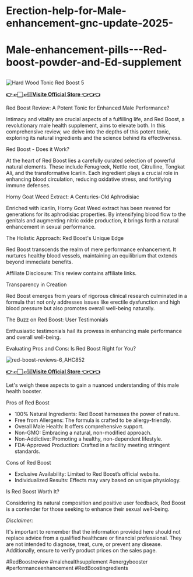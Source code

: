 # Erection-help-for-Male-enhancement-gnc-update-2025-
##
# Male-enhancement-pills---Red-boost-powder-and-Ed-supplement
##   
![Hard Wood Tonic Red Boost 5](https://github.com/user-attachments/assets/e67a42c5-a864-4ec1-a407-ae1a9babd507)



**[👉 👉🏻 👉🏼Visite Official Store 👈👈👈](https://tinyurl.com/zdyk95zm  )**

Red Boost Review: A Potent Tonic for Enhanced Male Performance?

Intimacy and vitality are crucial aspects of a fulfilling life, and Red Boost, a revolutionary male health supplement, aims to elevate both. In this comprehensive review, we delve into the depths of this potent tonic, exploring its natural ingredients and the science behind its effectiveness.

Red Boost - Does it Work?

At the heart of Red Boost lies a carefully curated selection of powerful natural elements. These include Fenugreek, Nettle root, Citrulline, Tongkat Ali, and the transformative Icariin. Each ingredient plays a crucial role in enhancing blood circulation, reducing oxidative stress, and fortifying immune defenses.

Horny Goat Weed Extract: A Centuries-Old Aphrodisiac

Enriched with icariin, Horny Goat Weed extract has been revered for generations for its aphrodisiac properties. By intensifying blood flow to the genitals and augmenting nitric oxide production, it brings forth a natural enhancement in sexual performance.

The Holistic Approach: Red Boost's Unique Edge

Red Boost transcends the realm of mere performance enhancement. It nurtures healthy blood vessels, maintaining an equilibrium that extends beyond immediate benefits.

Affiliate Disclosure:
This review contains affiliate links. 

Transparency in Creation

Red Boost emerges from years of rigorous clinical research culminated in a formula that not only addresses issues like erectile dysfunction and high blood pressure but also promotes overall well-being naturally.

The Buzz on Red Boost: User Testimonials

Enthusiastic testimonials hail its prowess in enhancing male performance and overall well-being.

Evaluating Pros and Cons: Is Red Boost Right for You?

![red-boost-reviews-6_AHC852](https://github.com/user-attachments/assets/92623e61-b966-4e77-ba44-0629c910075e)

**[👉 👉🏻 👉🏼Visite Official Store 👈👈👈](https://tinyurl.com/zdyk95zm  )**

Let's weigh these aspects to gain a nuanced understanding of this male health booster.

Pros of Red Boost
- 100% Natural Ingredients: Red Boost harnesses the power of nature.
- Free from Allergens: The formula is crafted to be allergy-friendly.
- Overall Male Health: It offers comprehensive support.
- Non-GMO: Embracing a natural, non-modified approach.
- Non-Addictive: Promoting a healthy, non-dependent lifestyle.
- FDA-Approved Production: Crafted in a facility meeting stringent standards.

Cons of Red Boost
- Exclusive Availability: Limited to Red Boost’s official website.
- Individualized Results: Effects may vary based on unique physiology.

Is Red Boost Worth It?

Considering its natural composition and positive user feedback, Red Boost is a contender for those seeking to enhance their sexual well-being. 


*Disclaimer:*

It's important to remember that the information provided here should not replace advice from a qualified healthcare or financial professional. They are not intended to diagnose, treat, cure, or prevent any disease. Additionally, ensure to verify product prices on the sales page.


#RedBoostreview
#malehealthsupplement
#energybooster
#performanceenhancement
#RedBoostingredients


